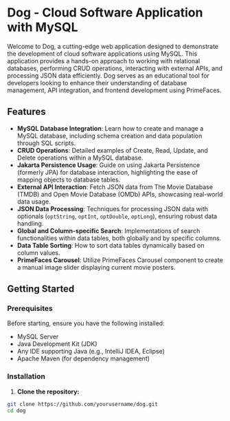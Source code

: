 # Dog - Cloud Software Application with MySQL

Welcome to Dog, a cutting-edge web application designed to demonstrate the development of cloud software applications using MySQL. This application provides a hands-on approach to working with relational databases, performing CRUD operations, interacting with external APIs, and processing JSON data efficiently. Dog serves as an educational tool for developers looking to enhance their understanding of database management, API integration, and frontend development using PrimeFaces.

## Features

- **MySQL Database Integration**: Learn how to create and manage a MySQL database, including schema creation and data population through SQL scripts.
- **CRUD Operations**: Detailed examples of Create, Read, Update, and Delete operations within a MySQL database.
- **Jakarta Persistence Usage**: Guide on using Jakarta Persistence (formerly JPA) for database interaction, highlighting the ease of mapping objects to database tables.
- **External API Interaction**: Fetch JSON data from The Movie Database (TMDB) and Open Movie Database (OMDb) APIs, showcasing real-world data usage.
- **JSON Data Processing**: Techniques for processing JSON data with optionals (`optString`, `optInt`, `optDouble`, `optLong`), ensuring robust data handling.
- **Global and Column-specific Search**: Implementations of search functionalities within data tables, both globally and by specific columns.
- **Data Table Sorting**: How to sort data tables dynamically based on column values.
- **PrimeFaces Carousel**: Utilize PrimeFaces Carousel component to create a manual image slider displaying current movie posters.

## Getting Started

### Prerequisites

Before starting, ensure you have the following installed:
- MySQL Server
- Java Development Kit (JDK)
- Any IDE supporting Java (e.g., IntelliJ IDEA, Eclipse)
- Apache Maven (for dependency management)

### Installation

1. **Clone the repository:**

```bash
git clone https://github.com/yourusername/dog.git
cd dog
